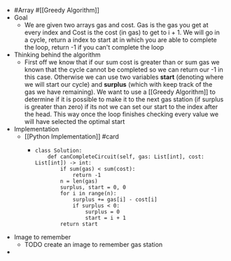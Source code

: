- #Array #[[Greedy Algorithm]]
- Goal
	- We are given two arrays gas and cost. Gas is the gas you get at every index and Cost is the cost (in gas) to get to i +   1. We will go in a cycle, return a index to start at in which you are able to complete the loop, return -1 if you can't complete the loop
- Thinking behind the algorithm
	- First off we know that if our sum cost is greater than or sum gas we known that the cycle cannot be completed so we can return our -1 in this case. Otherwise we can use two variables **start** (denoting where we will start our cycle) and **surplus** (which with keep track of the gas we have remaining). We want to use a [[Greedy Algorithm]] to determine if it is possible to make it to the next gas station (if surplus is greater than zero) if its not we can set our start to the index after the head. This way once the loop finishes checking every value we will have selected the optimal start
- Implementation
	- [[Python Implementation]] #card
		- ```
		  class Solution:
		      def canCompleteCircuit(self, gas: List[int], cost: List[int]) -> int:
		          if sum(gas) < sum(cost):
		              return -1
		          n = len(gas)
		          surplus, start = 0, 0
		          for i in range(n):
		              surplus += gas[i] - cost[i]
		              if surplus < 0:
		                  surplus = 0
		                  start = i + 1
		          return start
		  ```
- Image to remember
	- TODO create an image to remember gas station
-
